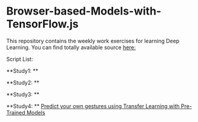 # Browser-based-Models-with-TensorFlow.js
This repository contains the weekly work exercises for learning Deep Learning.
You can find totally available source [here:](https://github.com/lmoroney/dlaicourse)

Script List:

**Study1: **

**Study2: **

**Study3: **

**Study4: **
[Predict your own gestures using Transfer Learning with Pre-Trained Models](https://carlosug.github.io/TensorflowinBrowser/src/study4/rpsls.html)

